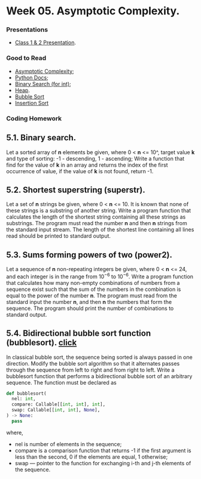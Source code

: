 # Week 05. Asymptotic Complexity.

### Presentations

- [Class 1 & 2 Presentation](week5.pdf).

### Good to Read

- [Asymptotic Complexity](https://www.youtube.com/watch?v=cXCuXNwzdfY&t=303s&ab_channel=AlekOS);
- [Python Docs](https://docs.python.org/3/index.html);
- [Binary Search (for int)](https://neerc.ifmo.ru/wiki/index.php?title=%D0%A6%D0%B5%D0%BB%D0%BE%D1%87%D0%B8%D1%81%D0%BB%D0%B5%D0%BD%D0%BD%D1%8B%D0%B9_%D0%B4%D0%B2%D0%BE%D0%B8%D1%87%D0%BD%D1%8B%D0%B9_%D0%BF%D0%BE%D0%B8%D1%81%D0%BA);
- [Heap](https://habr.com/ru/articles/263765/).
- [Bubble Sort](https://habr.com/ru/articles/204600/)
- [Insertion Sort](https://habr.com/ru/articles/181271/)

### Coding Homework

## 5.1. Binary search.
Let a sorted array of **n** elements be given, where 0 < **n** <= 10^, target value **k** and type of sorting: -1 - descending, 1 - ascending;
Write a function that find for the value of **k** in an array and returns the index of the first occurrence of value, if the value of **k** is not found, return -1.

## 5.2. Shortest superstring (superstr).
Let a set of **n** strings be given, where 0 < **n** <= 10. 
It is known that none of these strings is a substring of another string. 
Write a program function that calculates the length of the shortest string containing all these strings as substrings.
The program must read the number **n** and then **n** strings from the standard input stream. 
The length of the shortest line containing all lines read should be printed to standard output.

## 5.3. Sums forming powers of two (power2).
Let a sequence of **n** non-repeating integers be given, where 0 < **n** <= 24, and each integer is in the range from $10^{-6}$ to $10^{-6}$.
Write a program function that calculates how many non-empty combinations of numbers from a sequence exist such that the sum of the numbers in the combination is equal to the power of the number **n**.
The program must read from the standard input the number **n**, and then **n** the numbers that form the sequence. The program should print the number of combinations to standard output.

## 5.4. Bidirectional bubble sort function (bubblesort). [click](https://en.wikipedia.org/wiki/Cocktail_shaker_sort)
In classical bubble sort, the sequence being sorted is always passed in one direction.
Modify the bubble sort algorithm so that it alternates passes through the sequence from left to right and from right to left.
Write a bubblesort function that performs a bidirectional bubble sort of an arbitrary sequence. The function must be declared as
```Python
def bubblesort(
  nel: int,
  compare: Callable[[int, int], int],
  swap: Callable[[int, int], None],
) -> None:
  pass
```
where,
  - nel is number of elements in the sequence;
  - compare is a comparison function that returns -1 if the first argument is less than the second, 0 if the elements are equal, 1 otherwise;
  - swap — pointer to the function for exchanging i-th and j-th elements of the sequence.
